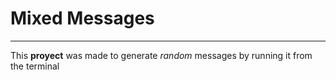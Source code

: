 # Mixed Messages
----------------
This **proyect** was made to generate *random* messages by running it from the terminal
